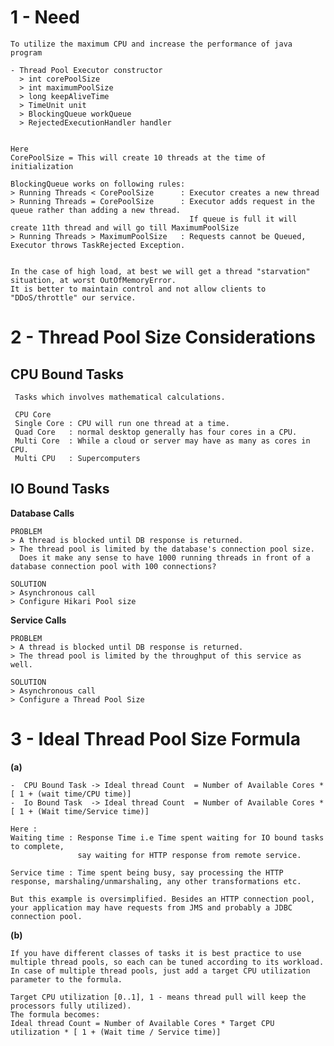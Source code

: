    
# 1 - Need 
   
    To utilize the maximum CPU and increase the performance of java program
    
    - Thread Pool Executor constructor 
      > int corePoolSize     
      > int maximumPoolSize 
      > long keepAliveTime 
      > TimeUnit unit 
      > BlockingQueue workQueue
      > RejectedExecutionHandler handler


    Here 
    CorePoolSize = This will create 10 threads at the time of initialization

    BlockingQueue works on following rules:
    > Running Threads < CorePoolSize      : Executor creates a new thread
    > Running Threads = CorePoolSize      : Executor adds request in the queue rather than adding a new thread.
                                            If queue is full it will create 11th thread and will go till MaximumPoolSize                                  
    > Running Threads > MaximumPoolSize   : Requests cannot be Queued, Executor throws TaskRejected Exception.

   
    In the case of high load, at best we will get a thread "starvation" situation, at worst OutOfMemoryError.
    It is better to maintain control and not allow clients to "DDoS/throttle" our service.


# 2 - Thread Pool Size Considerations 

## CPU Bound Tasks

     Tasks which involves mathematical calculations.
     
     CPU Core
     Single Core : CPU will run one thread at a time.
     Quad Core   : normal desktop generally has four cores in a CPU.
     Multi Core  : While a cloud or server may have as many as cores in CPU.
     Multi CPU   : Supercomputers     

## IO Bound Tasks

**Database Calls**
 
    PROBLEM
    > A thread is blocked until DB response is returned.
    > The thread pool is limited by the database's connection pool size.
      Does it make any sense to have 1000 running threads in front of a database connection pool with 100 connections?
     
    SOLUTION 
    > Asynchronous call
    > Configure Hikari Pool size 
   
**Service Calls**

    PROBLEM 
    > A thread is blocked until DB response is returned.
    > The thread pool is limited by the throughput of this service as well.
    
    SOLUTION
    > Asynchronous call
    > Configure a Thread Pool Size

     
     
# 3 - Ideal Thread Pool Size Formula

**(a)**

    -  CPU Bound Task -> Ideal thread Count  = Number of Available Cores * [ 1 + (wait time/CPU time)]
    -  Io Bound Task  -> Ideal thread Count  = Number of Available Cores * [ 1 + (Wait time/Service time)]
    
    Here :
    Waiting time : Response Time i.e Time spent waiting for IO bound tasks to complete, 
                   say waiting for HTTP response from remote service.
    
    Service time : Time spent being busy, say processing the HTTP response, marshaling/unmarshaling, any other transformations etc. 
    
    But this example is oversimplified. Besides an HTTP connection pool, your application may have requests from JMS and probably a JDBC connection pool.
   

**(b)**

    If you have different classes of tasks it is best practice to use multiple thread pools, so each can be tuned according to its workload.
    In case of multiple thread pools, just add a target CPU utilization parameter to the formula.

    Target CPU utilization [0..1], 1 - means thread pull will keep the processors fully utilized).
    The formula becomes:
    Ideal thread Count = Number of Available Cores * Target CPU utilization * [ 1 + (Wait time / Service time)]

